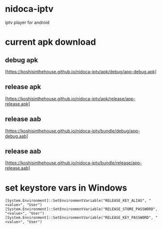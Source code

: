 # nidoca-iptv
iptv player for android

# current apk download

## debug apk
[https://koshisinthehouse.github.io/nidoca-iptv/apk/debug/app-debug.apk]

## release apk
[https://koshisinthehouse.github.io/nidoca-iptv/apk/release/app-release.apk]

## release aab
[https://koshisinthehouse.github.io/nidoca-iptv/bundle/debug/app-debug.aab]

## release aab 
[https://koshisinthehouse.github.io/nidoca-iptv/bundle/release/app-release.aab]

# set keystore vars in Windows
    [System.Environment]::SetEnvironmentVariable("RELEASE_KEY_ALIAS", "<value>", "User")
    [System.Environment]::SetEnvironmentVariable("RELEASE_STORE_PASSWORD", "<value>", "User")
    [System.Environment]::SetEnvironmentVariable("RELEASE_KEY_PASSWORD", "<value>", "User")

